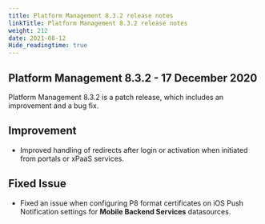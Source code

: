 ```yaml
---
title: Platform Management 8.3.2 release notes
linkTitle: Platform Management 8.3.2 release notes
weight: 212
date: 2021-08-12
Hide_readingtime: true
---
```


## Platform Management 8.3.2 - 17 December 2020

Platform Management 8.3.2 is a patch release, which includes an improvement and a bug fix.

## Improvement

* Improved handling of redirects after login or activation when initiated from portals or xPaaS services.

## Fixed Issue

* Fixed an issue when configuring P8 format certificates on iOS Push Notification settings for **Mobile Backend Services** datasources.
